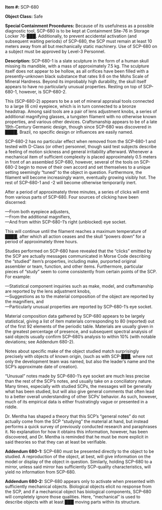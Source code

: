 **Item #:** SCP-680

**Object Class:** Safe

**Special Containment Procedures:** Because of its usefulness as a possible diagnostic tool, SCP-680 is to be kept at Containment Site-76 in Storage Locker 76-███. Additionally, to prevent accidental activation (and subsequent waiting periods) of SCP-680, the SCP must remain at least 10 meters away from all but mechanically static machinery. Use of SCP-680 on a subject must be approved by Level-3 Personnel.

**Description:** SCP-680-1 is a slate sculpture in the form of a human skull missing its mandible, with a mass of approximately 7.5 kg. The sculpture itself does not appear to be hollow, as all orifices have been filled with a presently-unknown black substance that rates 9.6 on the Mohs Scale of Mineral Hardness. Beyond its improbably high durability, the skull itself appears to have no particularly unusual properties. Resting on top of SCP-680-1, however, is SCP-680-2.

This (SCP-680-2) appears to be a set of mineral appraisal tools connected to a large (6 cm) eyepiece, which is in turn connected to a bronze headstrap. Among said tools are a pair of lens adjustment knobs, a series of additional magnifying glasses, a tungsten filament with no otherwise known properties, and various other devices. Craftsmanship appears to be of a late 19th-Century Germanic design, though since SCP-680 was discovered in ████, Brazil, no specific design or influences are easily named.

SCP-680-2 has no particular effect when removed from the SCP-680-1 and tested with D-Class (or other) personnel, though said test subjects describe a feeling of motion sickness and general irritability afterward. Whenever a mechanical item of sufficient complexity is placed approximately 0.5 meters in front of an assembled SCP-680, however, several of the tools on SCP-680-2 begin to move of their own accord and set themselves to a unique setting seemingly “tuned” to the object in question. Furthermore, the filament will become increasingly warm, eventually growing visibly hot. The rest of SCP-680-1 and -2 will become otherwise temporarily inert.

After a period of approximately three minutes, a series of clicks will emit from various parts of SCP-680. Four sources of clicking have been discerned:

—From both eyepiece adjusters,  
—From the additional magnifiers,  
—And from within SCP-680-1’s right (unblocked) eye socket.

This will continue until the filament reaches a maximum temperature of ████, after which all action ceases and the skull “powers down” for a period of approximately three hours.

Studies performed on SCP-680 have revealed that the “clicks” emitted by the SCP are actually messages communicated in Morse Code describing the “studied” item’s properties, including make, purported original assembler or team, function, and other items. Furthermore, particular pieces of “study” seem to come consistently from certain points of the SCP. For example:

—Statistical component inquiries such as make, model, and craftsmanship are reported by the lens adjustment knobs,  
—Suggestions as to the material composition of the object are reported by the magnifiers, and  
—Particularly unusual properties are reported by SCP-680-1’s eye socket.

Material composition data gathered by SCP-680 appears to be largely statistical, giving a list of item materials corresponding to 80 (reported) out of the first 92 elements of the periodic table. Materials are usually given in the greatest percentage of presence, and subsequent spectral analysis of said objects usually confirm SCP-680’s analysis to within 10% (with notable deviations; see Addendum 680-2).

Notes about specific make of the object studied match surprisingly precisely with objects of known origin, (such as with SCP-███, where not only the development team was named, but also the leader’s name and the SCP’s approximate date of creation).

“Unusual” notes made by SCP-680-1’s eye socket are much less precise than the rest of the SCP’s notes, and usually take on a conciliatory nature. Many times, especially with studied SCPs, the messages will be generally what has been studied, but will also give general comments that often lead to a better overall understanding of other SCPs’ behavior. As such, however, much of its empirical data is either frustratingly vague or presented in a riddle.

Dr. Mentha has shaped a theory that this SCP’s “general notes” do not actually come from the SCP “studying” the material at hand, but instead performs a quick survey of previously conducted research and paraphrases it. No explanation for how it obtains this information, however, has been discovered, and Dr. Mentha is reminded that he must be more explicit in said theories so that they can at least be verifiable.

**Addendum 680-1:** SCP-680 must be presented directly to the object to be studied. A reproduction of the object, at best, will give information on the model or display of the object in question. Similarly, holding SCP-680 to a mirror, unless said mirror has sufficiently SCP-quality characteristics, will yield no information from SCP-680.

**Addendum 680-2:** SCP-680 appears only to activate when presented with sufficiently mechanical objects. Biological objects elicit no response from the SCP, and if a mechanical object has biological components, SCP-680 will completely ignore those qualities. Here, “mechanical” is used to describe objects with at least ███ moving parts within its structure.